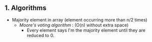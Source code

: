 ## 1. Algorithms
- Majority element in array (element occurring more than n/2 times)
    - *Moore's voting algorithm* : (O(n) without extra space)
        - Every element says I'm the majority element until they are reduced to 0.
